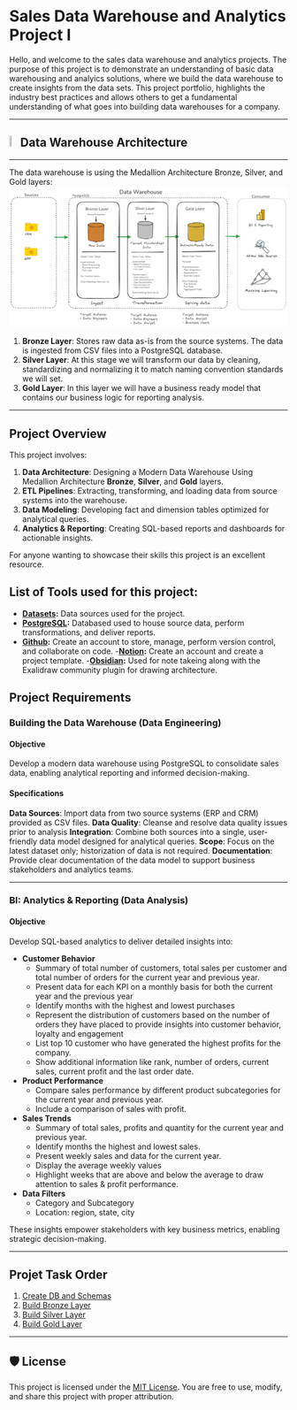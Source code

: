 # Sales Data Warehouse and Analytics Project I
Hello, and welcome to the sales data warehouse and analytics projects. 
The purpose of this project is to demonstrate an understanding of basic data warehousing and analyics solutions, where we build the data warehouse to create insights from the data sets. This project portfolio, highlights the industry best practices and allows others to get a fundamental understanding of what goes into building data warehouses for a company. 
***
## <img src="https://github.com/user-attachments/assets/e41a6aec-7cd6-4b8d-b5bc-d9d46b05e709" width=03% height=03%> Data Warehouse Architecture
---
The data warehouse is using the Medallion Architecture Bronze, Silver, and Gold layers: 
![Data Architecture](docs/Data-Architecture-Medallion.png)

1. **Bronze Layer**: Stores raw data as-is from the source systems. The data is ingested from CSV files into a PostgreSQL database.
2. **Silver Layer**: At this stage we will transform our data by cleaning, standardizing and normalizing it to match naming convention standards we will set.
3. **Gold Layer**: In this layer we will have a business ready model that contains our business logic for reporting analysis.

---
## Project Overview

This project involves: 

1. **Data Architecture**: Designing a Modern Data Warehouse Using Medallion Architecture **Bronze**, **Silver**, and **Gold** layers.
2. **ETL Pipelines**: Extracting, transforming, and loading data from source systems into the warehouse.
3. **Data Modeling**: Developing fact and dimension tables optimized for analytical queries.
4. **Analytics & Reporting**: Creating SQL-based reports and dashboards for actionable insights.

For anyone wanting to showcase their skills this project is an excellent resource. 

## List of Tools used for this project: 
- **[Datasets](datasets/):** Data sources used for the project.
- **[PostgreSQL](https://www.postgresql.org/):** Databased used to house source data, perform transformations, and deliver reports.
- **[Github](https://github.com):** Create an account to store, manage, perform version control, and collaborate on code.
-**[Notion](https://notion.io):** Create an account and create a project template.
-**[Obsidian](https://obsidian.md/):** Used for note takeing along with the Exalidraw community plugin for drawing architecture.

## Project Requirements

### Building the Data Warehouse (Data Engineering)
#### Objective
Develop a modern data warehouse using PostgreSQL to consolidate sales data, enabling analytical reporting and informed decision-making.

#### Specifications
**Data Sources**: Import data from two source systems (ERP and CRM) provided as CSV files. 
**Data Quality**: Cleanse and resolve data quality issues prior to analysis
**Integration**:  Combine both sources into a single, user-friendly data model designed for analytical queries. 
**Scope**: Focus on the latest dataset only; historization of data is not required. 
**Documentation**:  Provide clear documentation of the data model to support business stakeholders and analytics teams. 

---

### BI: Analytics & Reporting (Data Analysis) 
#### Objective
Develop SQL-based analytics to deliver detailed insights into: 
- **Customer Behavior**
  - Summary of total number of customers, total sales per customer and total number of orders for the current year and previous year.
  - Present data for each KPI on a monthly basis for both the current year and the previous year
  - Identify months with the highest and lowest purchases 
  - Represent the distribution of customers based on the number of orders they have placed to provide insights into customer behavior, loyalty and engagement 
  - List top 10 customer who have generated the highest profits for the company. 
  - Show additional information like rank, number of orders, current sales, current profit and the last order date. 
- **Product Performance**
  - Compare sales performance by different product subcategories for the current year and previous year. 
  - Include a comparison of sales with profit.
- **Sales Trends** 
  - Summary of total sales, profits and quantity for the current year and previous year.
  - Identify months the highest and lowest sales. 
  - Present weekly sales and data for the current year. 
  - Display the average weekly values
  - Highlight weeks that are above and below the average to draw attention to sales & profit performance.
- **Data Filters**
  - Category and Subcategory
  - Location: region, state, city

These insights empower stakeholders with key business metrics, enabling strategic decision-making. 

---
## Projet Task Order
1. [Create DB and Schemas](docs/create_db_schema.md)
2. [Build Bronze Layer](docs/build_bronze_layer.md)
3. [Build Silver Layer](docs/build_silver_layer.md)
4. [Build Gold Layer](docs/build_gold_layer.md)

---

## 🛡️ License

This project is licensed under the [MIT License](LICENSE). You are free to use, modify, and share this project with proper attribution.

